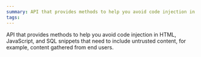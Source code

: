 ```yaml
---
summary: API that provides methods to help you avoid code injection in HTML, JavaScript, and SQL snippets that need to include untrusted content, for example, content gathered from end users.
tags: 
---
```


API that provides methods to help you avoid code injection in HTML, JavaScript, and SQL snippets that need to include untrusted content, for example, content gathered from end users.
